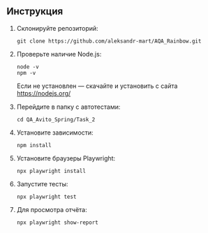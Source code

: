 ## Инструкция   

1. Склонируйте репозиторий:
   ```
   git clone https://github.com/aleksandr-mart/AQA_Rainbow.git
   ```

2. Проверьте наличие Node.js:
   ```
   node -v
   npm -v
   ```
   Если не установлен — скачайте и установить с сайта https://nodejs.org/

3. Перейдите в папку с автотестами:
   ```
   cd QA_Avito_Spring/Task_2
   ```

4. Установите зависимости:
   ```
   npm install
   ```

5. Установите браузеры Playwright:
   ```
   npx playwright install
   ```

6. Запустите тесты:
   ```
   npx playwright test
   ```

7. Для просмотра отчёта:
   ```
   npx playwright show-report
   ```